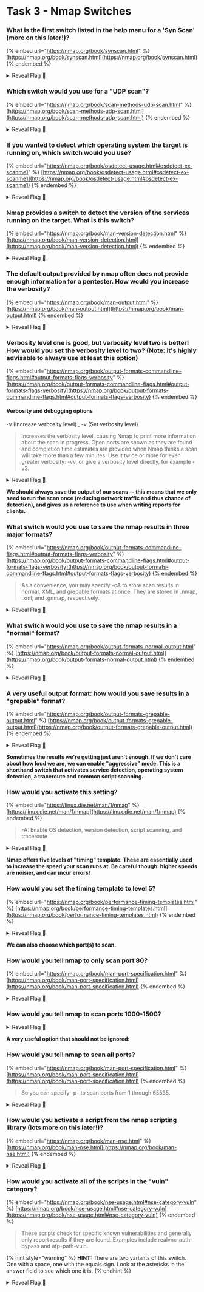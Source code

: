 # Task 3 - Nmap Switches

### What is the first switch listed in the help menu for a 'Syn Scan' (more on this later!)?

{% embed url="https://nmap.org/book/synscan.html" %}
[https://nmap.org/book/synscan.html](https://nmap.org/book/synscan.html)
{% endembed %}

<details>

<summary>Reveal Flag <span data-gb-custom-inline data-tag="emoji" data-code="1f6a9">🚩</span></summary>

:triangular\_flag\_on\_post:`-sS`

</details>

### Which switch would you use for a "UDP scan"?

{% embed url="https://nmap.org/book/scan-methods-udp-scan.html" %}
[https://nmap.org/book/scan-methods-udp-scan.html](https://nmap.org/book/scan-methods-udp-scan.html)
{% endembed %}

<details>

<summary>Reveal Flag <span data-gb-custom-inline data-tag="emoji" data-code="1f6a9">🚩</span></summary>

:triangular\_flag\_on\_post:`-sU`

</details>

### If you wanted to detect which operating system the target is running on, which switch would you use?

{% embed url="https://nmap.org/book/osdetect-usage.html#osdetect-ex-scanme1" %}
[https://nmap.org/book/osdetect-usage.html#osdetect-ex-scanme1](https://nmap.org/book/osdetect-usage.html#osdetect-ex-scanme1)
{% endembed %}

<details>

<summary>Reveal Flag <span data-gb-custom-inline data-tag="emoji" data-code="1f6a9">🚩</span></summary>

:triangular\_flag\_on\_post:`-O`

</details>

### Nmap provides a switch to detect the version of the services running on the target. What is this switch?

{% embed url="https://nmap.org/book/man-version-detection.html" %}
[https://nmap.org/book/man-version-detection.html](https://nmap.org/book/man-version-detection.html)
{% endembed %}

<details>

<summary>Reveal Flag <span data-gb-custom-inline data-tag="emoji" data-code="1f6a9">🚩</span></summary>

:triangular\_flag\_on\_post:`-sV`

</details>

### The default output provided by nmap often does not provide enough information for a pentester. How would you increase the verbosity?

{% embed url="https://nmap.org/book/man-output.html" %}
[https://nmap.org/book/man-output.html](https://nmap.org/book/man-output.html)
{% endembed %}

<details>

<summary>Reveal Flag <span data-gb-custom-inline data-tag="emoji" data-code="1f6a9">🚩</span></summary>

:triangular\_flag\_on\_post:`-v`

</details>

### Verbosity level one is good, but verbosity level two is better! How would you set the verbosity level to two? (Note: it's highly advisable to always use at least this option)

{% embed url="https://nmap.org/book/output-formats-commandline-flags.html#output-formats-flags-verbosity" %}
[https://nmap.org/book/output-formats-commandline-flags.html#output-formats-flags-verbosity](https://nmap.org/book/output-formats-commandline-flags.html#output-formats-flags-verbosity)
{% endembed %}

#### Verbosity and debugging options

\-v (Increase verbosity level) , -v (Set verbosity level)

> Increases the verbosity level, causing Nmap to print more information about the scan in progress. Open ports are shown as they are found and completion time estimates are provided when Nmap thinks a scan will take more than a few minutes. Use it twice or more for even greater verbosity: -vv, or give a verbosity level directly, for example -v3.

<details>

<summary>Reveal Flag <span data-gb-custom-inline data-tag="emoji" data-code="1f6a9">🚩</span></summary>

:triangular\_flag\_on\_post:`-vv`

</details>

**We should always save the output of our scans -- this means that we only need to run the scan once (reducing network traffic and thus chance of detection), and gives us a reference to use when writing reports for clients.**

### What switch would you use to save the nmap results in three major formats?

{% embed url="https://nmap.org/book/output-formats-commandline-flags.html#output-formats-flags-verbosity" %}
[https://nmap.org/book/output-formats-commandline-flags.html#output-formats-flags-verbosity](https://nmap.org/book/output-formats-commandline-flags.html#output-formats-flags-verbosity)
{% endembed %}

> As a convenience, you may specify -oA to store scan results in normal, XML, and grepable formats at once. They are stored in .nmap, .xml, and .gnmap, respectively.

<details>

<summary>Reveal Flag <span data-gb-custom-inline data-tag="emoji" data-code="1f6a9">🚩</span></summary>

:triangular\_flag\_on\_post:`-oA`

</details>

### What switch would you use to save the nmap results in a "normal" format?

{% embed url="https://nmap.org/book/output-formats-normal-output.html" %}
[https://nmap.org/book/output-formats-normal-output.html](https://nmap.org/book/output-formats-normal-output.html)
{% endembed %}

<details>

<summary>Reveal Flag <span data-gb-custom-inline data-tag="emoji" data-code="1f6a9">🚩</span></summary>

:triangular\_flag\_on\_post:`-oN`

</details>

### A very useful output format: how would you save results in a "grepable" format?

{% embed url="https://nmap.org/book/output-formats-grepable-output.html" %}
[https://nmap.org/book/output-formats-grepable-output.html](https://nmap.org/book/output-formats-grepable-output.html)
{% endembed %}

<details>

<summary>Reveal Flag <span data-gb-custom-inline data-tag="emoji" data-code="1f6a9">🚩</span></summary>

:triangular\_flag\_on\_post:`-oG`

</details>

**Sometimes the results we're getting just aren't enough. If we don't care about how loud we are, we can enable "aggressive" mode. This is a shorthand switch that activates service detection, operating system detection, a traceroute and common script scanning.**

### How would you activate this setting?

{% embed url="https://linux.die.net/man/1/nmap" %}
[https://linux.die.net/man/1/nmap](https://linux.die.net/man/1/nmap)
{% endembed %}

> \-A: Enable OS detection, version detection, script scanning, and traceroute

<details>

<summary>Reveal Flag <span data-gb-custom-inline data-tag="emoji" data-code="1f6a9">🚩</span></summary>

:triangular\_flag\_on\_post:`-A`

</details>

**Nmap offers five levels of "timing" template. These are essentially used to increase the speed your scan runs at. Be careful though: higher speeds are noisier, and can incur errors!**

### How would you set the timing template to level 5?

{% embed url="https://nmap.org/book/performance-timing-templates.html" %}
[https://nmap.org/book/performance-timing-templates.html](https://nmap.org/book/performance-timing-templates.html)
{% endembed %}

<details>

<summary>Reveal Flag <span data-gb-custom-inline data-tag="emoji" data-code="1f6a9">🚩</span></summary>

:triangular\_flag\_on\_post:`-T5`

</details>

**We can also choose which port(s) to scan.**

### How would you tell nmap to only scan port 80?

{% embed url="https://nmap.org/book/man-port-specification.html" %}
[https://nmap.org/book/man-port-specification.html](https://nmap.org/book/man-port-specification.html)
{% endembed %}

<details>

<summary>Reveal Flag <span data-gb-custom-inline data-tag="emoji" data-code="1f6a9">🚩</span></summary>

:triangular\_flag\_on\_post:`-p 80`

</details>

### How would you tell nmap to scan ports 1000-1500?

<details>

<summary>Reveal Flag <span data-gb-custom-inline data-tag="emoji" data-code="1f6a9">🚩</span></summary>

:triangular\_flag\_on\_post:`-p 1000-1500`

</details>

**A very useful option that should not be ignored:**

### How would you tell nmap to scan all ports?

{% embed url="https://nmap.org/book/man-port-specification.html" %}
[https://nmap.org/book/man-port-specification.html](https://nmap.org/book/man-port-specification.html)
{% endembed %}

> So you can specify -p- to scan ports from 1 through 65535.

<details>

<summary>Reveal Flag <span data-gb-custom-inline data-tag="emoji" data-code="1f6a9">🚩</span></summary>

:triangular\_flag\_on\_post:`-p-`

</details>

### How would you activate a script from the nmap scripting library (lots more on this later!)?

{% embed url="https://nmap.org/book/man-nse.html" %}
[https://nmap.org/book/man-nse.html](https://nmap.org/book/man-nse.html)
{% endembed %}

<details>

<summary>Reveal Flag <span data-gb-custom-inline data-tag="emoji" data-code="1f6a9">🚩</span></summary>

:triangular\_flag\_on\_post:`--script`

</details>

### How would you activate all of the scripts in the "vuln" category?

{% embed url="https://nmap.org/book/nse-usage.html#nse-category-vuln" %}
[https://nmap.org/book/nse-usage.html#nse-category-vuln](https://nmap.org/book/nse-usage.html#nse-category-vuln)
{% endembed %}

> These scripts check for specific known vulnerabilities and generally only report results if they are found. Examples include realvnc-auth-bypass and afp-path-vuln.

{% hint style="warning" %}
**HINT:** There are two variants of this switch. One with a space, one with the equals sign. Look at the asterisks in the answer field to see which one it is.
{% endhint %}

<details>

<summary>Reveal Flag <span data-gb-custom-inline data-tag="emoji" data-code="1f6a9">🚩</span></summary>

:triangular\_flag\_on\_post:`--script=vuln`

</details>
